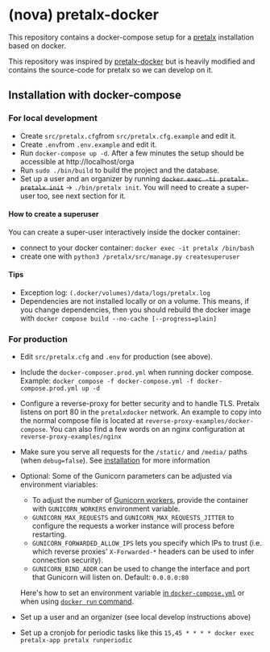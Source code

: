 # (nova) pretalx-docker

This repository contains a docker-compose setup for a [pretalx](https://github.com/pretalx/pretalx) installation based on docker.

This repository was inspired by [pretalx-docker](https://github.com/pretalx/pretalx-docker) but is heavily modified and
contains the source-code for pretalx so we can develop on it.

## Installation with docker-compose

### For local development

* Create ``src/pretalx.cfg``from ``src/pretalx.cfg.example`` and edit it.
* Create ``.env``from ``.env.example`` and edit it.
* Run ``docker-compose up -d``. After a few minutes the setup should be accessible at http://localhost/orga
* Run ``sudo ./bin/build`` to build the project and the database.
* Set up a user and an organizer by running ~~``docker exec -ti pretalx pretalx init``~~ -> ``./bin/pretalx init``. You will need to create a super-user too, see next section for it.

#### How to create a superuser

You can create a super-user interactively inside the docker container:
* connect to your docker container: ``docker exec -it pretalx /bin/bash``
* create one with ``python3 /pretalx/src/manage.py createsuperuser``

#### Tips

* Exception log: ``(.docker/volumes)/data/logs/pretalx.log``
* Dependencies are not installed locally or on a volume. This means, if you change dependencies, then you should rebuild the docker image with ``docker compose build --no-cache [--progress=plain]``

### For production

* Edit ``src/pretalx.cfg`` and ``.env`` for production (see above).
* Include the ``docker-composer.prod.yml`` when running docker compose. Example: ``docker compose -f docker-compose.yml -f docker-compose.prod.yml up -d``


* Configure a reverse-proxy for better security and to handle TLS. Pretalx listens on port 80 in the ``pretalxdocker``
  network. An example to copy into the normal compose file is located at ``reverse-proxy-examples/docker-compose``.
  You can also find a few words on an nginx configuration at ``reverse-proxy-examples/nginx``

* Make sure you serve all requests for the `/static/` and `/media/` paths (when `debug=false`). See [installation](https://docs.pretalx.org/administrator/installation/#step-7-ssl) for more information

* Optional: Some of the Gunicorn parameters can be adjusted via environment viariables:
  * To adjust the number of [Gunicorn workers](https://docs.gunicorn.org/en/stable/settings.html#workers), provide
  the container with `GUNICORN_WORKERS` environment variable.
  * `GUNICORN_MAX_REQUESTS` and `GUNICORN_MAX_REQUESTS_JITTER` to configure the requests a worker instance will process before restarting.
  * `GUNICORN_FORWARDED_ALLOW_IPS` lets you specify which IPs to trust (i.e. which reverse proxies' `X-Forwarded-*` headers can be used to infer connection security).
  * `GUNICORN_BIND_ADDR` can be used to change the interface and port that Gunicorn will listen on. Default: `0.0.0.0:80`

  Here's how to set an environment variable [in
  `docker-compose.yml`](https://docs.docker.com/compose/environment-variables/set-environment-variables/)
  or when using [`docker run` command](https://docs.docker.com/engine/reference/run/#env-environment-variables).
* Set up a user and an organizer (see local develop instructions above)
* Set up a cronjob for periodic tasks like this ``15,45 * * * * docker exec pretalx-app pretalx runperiodic``

